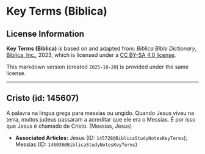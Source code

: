 # Key Terms (Biblica)

## License Information

**Key Terms (Biblica)** is based on and adapted from: _Biblica Bible Dictionary_, [Biblica, Inc.](https://www.biblica.com/), 2023, which is licensed under a [CC BY-SA 4.0 license](https://creativecommons.org/licenses/by-sa/4.0/legalcode.en).

This markdown version (created `2025-10-20`) is provided under the same license.



--------------------------------

## Cristo (id: 145607)

A palavra na língua grega para messias ou ungido. Quando Jesus viveu na terra, muitos judeus passaram a acreditar que ele era o Messias. É por isso que Jesus é chamado de Cristo. (Messias, Jesus)

* **Associated Articles:** Jesus (ID: `145728@BiblicaStudyNotesKeyTerms`); Messias (ID: `146036@BiblicaStudyNotesKeyTerms`)

